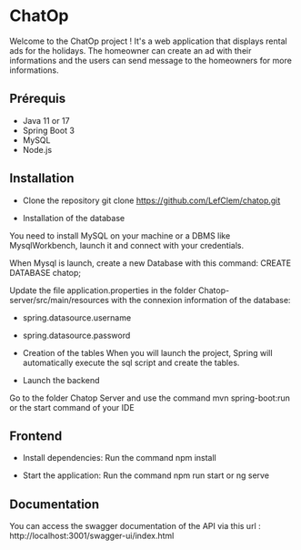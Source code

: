 # ChatOp

Welcome to the ChatOp project ! It's a web application that displays rental ads for the holidays. 
The homeowner can create an ad with their informations and the users can send message to the homeowners for more informations.

## Prérequis

- Java 11 or 17
- Spring Boot 3
- MySQL
- Node.js 

## Installation

- Clone the repository
git clone https://github.com/LefClem/chatop.git

- Installation of the database

You need to install MySQL on your machine or a DBMS like MysqlWorkbench, launch it and connect with your credentials.

When Mysql is launch, create a new Database with this command: CREATE DATABASE chatop;

Update the file application.properties in the folder Chatop-server/src/main/resources with the connexion information of the database:
- spring.datasource.username
- spring.datasource.password

- Creation of the tables
When you will launch the project, Spring will automatically execute the sql script and create the tables.

- Launch the backend

Go to the folder Chatop Server and use the command mvn spring-boot:run or the start command of your IDE
 

## Frontend

- Install dependencies:
Run the command npm install

- Start the application:
Run the command npm run start or ng serve

## Documentation

You can access the swagger documentation of the API via this url : http://localhost:3001/swagger-ui/index.html
